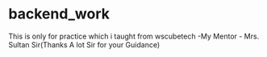 # backend_work
This is only for practice which i taught from wscubetech -My Mentor - Mrs. Sultan Sir(Thanks A lot Sir for your Guidance)
